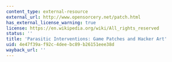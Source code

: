 ```yaml
---
content_type: external-resource
external_url: http://www.opensorcery.net/patch.html
has_external_license_warning: true
license: https://en.wikipedia.org/wiki/All_rights_reserved
status: ''
title: 'Parasitic Interventions: Game Patches and Hacker Art'
uid: 4e47f39a-f92c-4dee-bc89-b26151eee38d
wayback_url: ''
---
```


